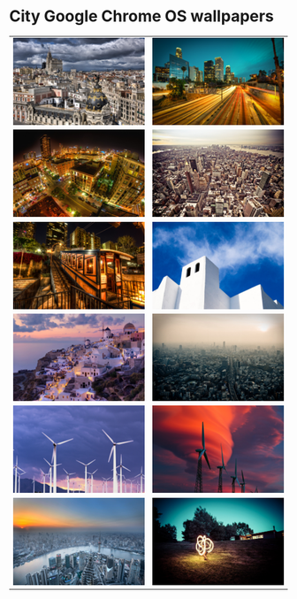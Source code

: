 # City Google Chrome OS wallpapers

|                             |                             |
| --------------------------- | --------------------------- |
| ![city-01](city-01.jpg)     | ![city-02](city-02.jpg)     |
| ![city-03](city-03.jpg)     | ![city-04](city-04.jpg)     |
| ![city-05](city-05.jpg)     | ![city-06](city-06.jpg)     |
| ![city-07](city-07.jpg)     | ![city-08](city-08.jpg)     |
| ![city-09](city-09.jpg)     | ![city-10](city-10.jpg)     |
| ![city-11](city-11.jpg)     | ![city-12](city-12.jpg)     |
